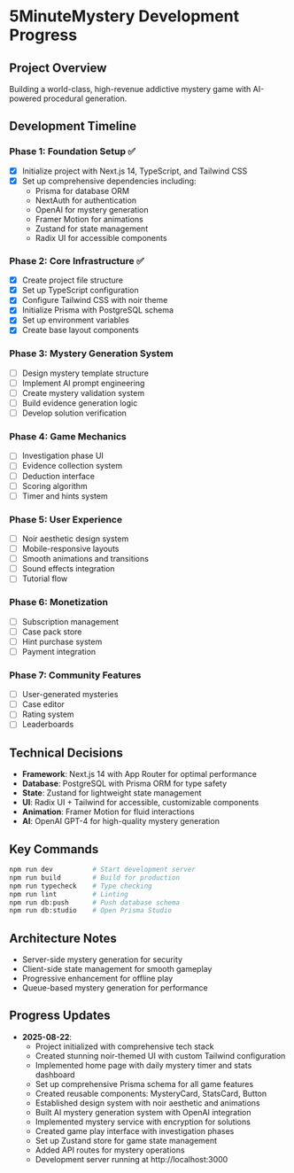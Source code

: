 # 5MinuteMystery Development Progress

## Project Overview
Building a world-class, high-revenue addictive mystery game with AI-powered procedural generation.

## Development Timeline

### Phase 1: Foundation Setup ✅
- [x] Initialize project with Next.js 14, TypeScript, and Tailwind CSS
- [x] Set up comprehensive dependencies including:
  - Prisma for database ORM
  - NextAuth for authentication
  - OpenAI for mystery generation
  - Framer Motion for animations
  - Zustand for state management
  - Radix UI for accessible components

### Phase 2: Core Infrastructure ✅
- [x] Create project file structure
- [x] Set up TypeScript configuration
- [x] Configure Tailwind CSS with noir theme
- [x] Initialize Prisma with PostgreSQL schema
- [x] Set up environment variables
- [x] Create base layout components

### Phase 3: Mystery Generation System
- [ ] Design mystery template structure
- [ ] Implement AI prompt engineering
- [ ] Create mystery validation system
- [ ] Build evidence generation logic
- [ ] Develop solution verification

### Phase 4: Game Mechanics
- [ ] Investigation phase UI
- [ ] Evidence collection system
- [ ] Deduction interface
- [ ] Scoring algorithm
- [ ] Timer and hints system

### Phase 5: User Experience
- [ ] Noir aesthetic design system
- [ ] Mobile-responsive layouts
- [ ] Smooth animations and transitions
- [ ] Sound effects integration
- [ ] Tutorial flow

### Phase 6: Monetization
- [ ] Subscription management
- [ ] Case pack store
- [ ] Hint purchase system
- [ ] Payment integration

### Phase 7: Community Features
- [ ] User-generated mysteries
- [ ] Case editor
- [ ] Rating system
- [ ] Leaderboards

## Technical Decisions
- **Framework**: Next.js 14 with App Router for optimal performance
- **Database**: PostgreSQL with Prisma ORM for type safety
- **State**: Zustand for lightweight state management
- **UI**: Radix UI + Tailwind for accessible, customizable components
- **Animation**: Framer Motion for fluid interactions
- **AI**: OpenAI GPT-4 for high-quality mystery generation

## Key Commands
```bash
npm run dev          # Start development server
npm run build        # Build for production
npm run typecheck    # Type checking
npm run lint         # Linting
npm run db:push      # Push database schema
npm run db:studio    # Open Prisma Studio
```

## Architecture Notes
- Server-side mystery generation for security
- Client-side state management for smooth gameplay
- Progressive enhancement for offline play
- Queue-based mystery generation for performance

## Progress Updates
- **2025-08-22**: 
  - Project initialized with comprehensive tech stack
  - Created stunning noir-themed UI with custom Tailwind configuration
  - Implemented home page with daily mystery timer and stats dashboard
  - Set up comprehensive Prisma schema for all game features
  - Created reusable components: MysteryCard, StatsCard, Button
  - Established design system with noir aesthetic and animations
  - Built AI mystery generation system with OpenAI integration
  - Implemented mystery service with encryption for solutions
  - Created game play interface with investigation phases
  - Set up Zustand store for game state management
  - Added API routes for mystery operations
  - Development server running at http://localhost:3000